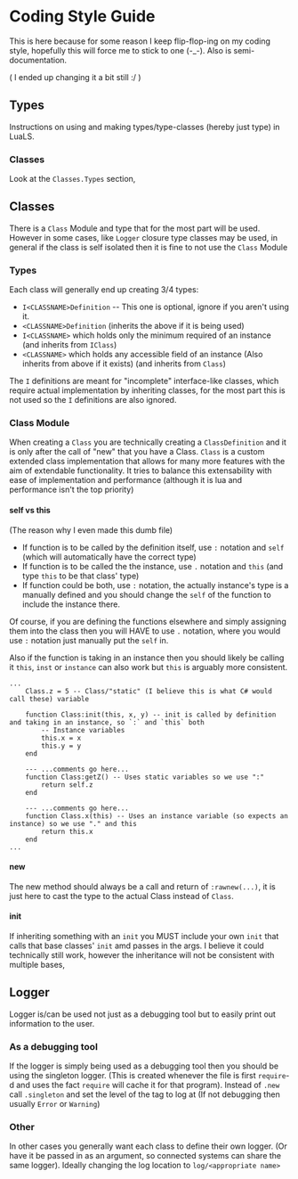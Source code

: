 # Coding Style Guide

This is here because for some reason I keep flip-flop-ing on my coding style, hopefully this will force me to stick to one (-_-). Also is semi-documentation.

( I ended up changing it a bit  still :/ )

## Types

Instructions on using and making types/type-classes (hereby just type) in LuaLS.

### Classes

Look at the `Classes.Types` section,

## Classes

There is a `Class` Module and type that for the most part will be used. However in some cases, like `Logger` closure type classes may be used, in general if the class is self isolated then it is fine to not use the `Class` Module

### Types

Each class will generally end up creating 3/4 types:
- `I<CLASSNAME>Definition` -- This one is optional, ignore if you aren't using it.
- `<CLASSNAME>Definition` (inherits the above if it is being used)
- `I<CLASSNAME>` which holds only the minimum required of an instance (and inherits from `IClass`)
- `<CLASSNAME>` which holds any accessible field of an instance (Also inherits from above if it exists) (and inherits from `Class`)

The `I` definitions are meant for "incomplete" interface-like classes, which require actual implementation by inheriting classes, for the most part this is not used so the `I` definitions are also ignored.

### Class Module

When creating a `Class` you are technically creating a `ClassDefinition` and it is only after the call of "new" that you have a Class. `Class` is a custom extended class implementation that allows for many more features with the aim of extendable functionality. It tries to balance this extensability with ease of implementation and performance (although it is lua and performance isn't the top priority)

#### self vs this

(The reason why I even made this dumb file)

- If function is to be called by the definition itself, use `:` notation and `self` (which will automatically have the correct type)
- If function is to be called the the instance, use `.` notation and `this` (and type `this` to be that class' type)
- If function could be both, use `:` notation, the actually instance's type is a manually defined and you should change the `self` of the function to include the instance there.

Of course, if you are defining the functions elsewhere and simply assigning them into the class then you will HAVE to use `.` notation, where you would use `:` notation just manually put the `self` in.

Also if the function is taking in an instance then you should likely be calling it `this`, `inst` or `instance` can also work but `this` is arguably more consistent.

```
...
    Class.z = 5 -- Class/"static" (I believe this is what C# would call these) variable

    function Class:init(this, x, y) -- init is called by definition and taking in an instance, so `:` and `this` both
        -- Instance variables
        this.x = x
        this.y = y
    end

    --- ...comments go here...
    function Class:getZ() -- Uses static variables so we use ":"
        return self.z
    end

    --- ...comments go here...
    function Class.x(this) -- Uses an instance variable (so expects an instance) so we use "." and this 
        return this.x
    end
...
```

#### new

The new method should always be a call and return of `:rawnew(...)`, it is just here to cast the type to the actual Class instead of `Class`.

#### init

If inheriting something with an `init` you MUST include your own `init` that calls that base classes' `init` amd passes in the args. I believe it could technically still work, however the inheritance will not be consistent with multiple bases,

## Logger

Logger is/can be used not just as a debugging tool but to easily print out information to the user.

### As a debugging tool

If the logger is simply being used as a debugging tool then you should be using the singleton logger. (This is created whenever the file is first `require`-d and uses the fact `require` will cache it for that program). Instead of `.new` call `.singleton` and set the level of the tag to log at (If not debugging then usually `Error` or `Warning`)

### Other

In other cases you generally want each class to define their own logger. (Or have it be passed in as an argument, so connected systems can share the same logger). Ideally changing the log location to `log/<appropriate name>`